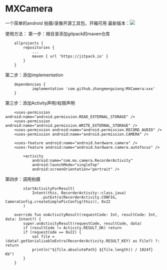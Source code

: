# MXCamera
一个简单的android 拍摄/录像开源工具包，开箱可用
最新版本：[![](https://jitpack.io/v/zhangmengxiong/MXCamera.svg)](https://jitpack.io/#zhangmengxiong/MXCamera)

使用方法：
第一步：根目录添加gitpack的maven仓库
```
	allprojects {
		repositories {
			...
			maven { url 'https://jitpack.io' }
		}
	}
```
第二步：添加implementation
```
	dependencies {
	        implementation 'com.github.zhangmengxiong:MXCamera:xxx'
	}
```


第三步：添加Activity声明/权限声明
```
    <uses-permission android:name="android.permission.READ_EXTERNAL_STORAGE" />
    <uses-permission android:name="android.permission.WRITE_EXTERNAL_STORAGE" />
    <uses-permission android:name="android.permission.RECORD_AUDIO" />
    <uses-permission android:name="android.permission.CAMERA" />

    <uses-feature android:name="android.hardware.camera" />
    <uses-feature android:name="android.hardware.camera.autofocus" />

        <activity
            android:name="com.mx.camera.RecorderActivity"
            android:launchMode="singleTop"
            android:screenOrientation="portrait" />

```
第四步：调用拍摄
```
        startActivityForResult(
            Intent(this, RecorderActivity::class.java)
                .putExtra(RecorderActivity.CONFIG, CameraConfig.createSimplePicConfig(this)), 0x22
        )
        
    override fun onActivityResult(requestCode: Int, resultCode: Int, data: Intent?) {
        super.onActivityResult(requestCode, resultCode, data)
        if (resultCode != Activity.RESULT_OK) return
        if (requestCode == 0x22) {
            val file = (data?.getSerializableExtra(RecorderActivity.RESULT_KEY) as File?) ?: return
            println("${file.absolutePath} ${file.length() / 1024f} Kb")
        }
    }
```
